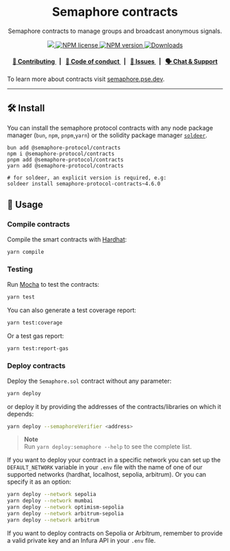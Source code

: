 <p align="center">
    <h1 align="center">
        Semaphore contracts
    </h1>
    <p align="center">Semaphore contracts to manage groups and broadcast anonymous signals.</p>
</p>

<p align="center">
    <a href="https://github.com/semaphore-protocol">
        <img src="https://img.shields.io/badge/project-Semaphore-blue.svg?style=flat-square">
    </a>
    <a href="https://github.com/semaphore-protocol/semaphore/blob/main/LICENSE">
        <img alt="NPM license" src="https://img.shields.io/npm/l/%40semaphore-protocol%2Fcontracts?style=flat-square">
    </a>
    <a href="https://www.npmjs.com/package/@semaphore-protocol/contracts">
        <img alt="NPM version" src="https://img.shields.io/npm/v/@semaphore-protocol/contracts?style=flat-square" />
    </a>
    <a href="https://npmjs.org/package/@semaphore-protocol/contracts">
        <img alt="Downloads" src="https://img.shields.io/npm/dm/@semaphore-protocol/contracts.svg?style=flat-square" />
    </a>
</p>

<div align="center">
    <h4>
        <a href="https://github.com/semaphore-protocol/semaphore/blob/main/CONTRIBUTING.md">
            👥 Contributing
        </a>
        <span>&nbsp;&nbsp;|&nbsp;&nbsp;</span>
        <a href="https://github.com/semaphore-protocol/semaphore/blob/main/CODE_OF_CONDUCT.md">
            🤝 Code of conduct
        </a>
        <span>&nbsp;&nbsp;|&nbsp;&nbsp;</span>
        <a href="https://github.com/semaphore-protocol/semaphore/contribute">
            🔎 Issues
        </a>
        <span>&nbsp;&nbsp;|&nbsp;&nbsp;</span>
        <a href="https://semaphore.pse.dev/telegram">
            🗣️ Chat &amp; Support
        </a>
    </h4>
</div>

To learn more about contracts visit [semaphore.pse.dev](https://docs.semaphore.pse.dev/technical-reference/contracts).

---

## 🛠 Install

You can install the semaphore protocol contracts with any node package manager (`bun`, `npm`, `pnpm`,`yarn`) or the solidity package manager [`soldeer`](https://soldeer.xyz).

```commandline
bun add @semaphore-protocol/contracts
npm i @semaphore-protocol/contracts
pnpm add @semaphore-protocol/contracts
yarn add @semaphore-protocol/contracts

# for soldeer, an explicit version is required, e.g:
soldeer install semaphore-protocol-contracts~4.6.0
```

## 📜 Usage

### Compile contracts

Compile the smart contracts with [Hardhat](https://hardhat.org/):

```bash
yarn compile
```

### Testing

Run [Mocha](https://mochajs.org/) to test the contracts:

```bash
yarn test
```

You can also generate a test coverage report:

```bash
yarn test:coverage
```

Or a test gas report:

```bash
yarn test:report-gas
```

### Deploy contracts

Deploy the `Semaphore.sol` contract without any parameter:

```bash
yarn deploy
```

or deploy it by providing the addresses of the contracts/libraries on which it depends:

```bash
yarn deploy --semaphoreVerifier <address>
```

> **Note**  
> Run `yarn deploy:semaphore --help` to see the complete list.

If you want to deploy your contract in a specific network you can set up the `DEFAULT_NETWORK` variable in your `.env` file with the name of one of our supported networks (hardhat, localhost, sepolia, arbitrum). Or you can specify it as an option:

```bash
yarn deploy --network sepolia
yarn deploy --network mumbai
yarn deploy --network optimism-sepolia
yarn deploy --network arbitrum-sepolia
yarn deploy --network arbitrum
```

If you want to deploy contracts on Sepolia or Arbitrum, remember to provide a valid private key and an Infura API in your `.env` file.
